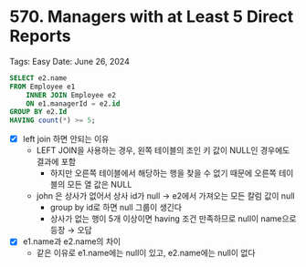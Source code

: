# 570. Managers with at Least 5 Direct Reports

Tags: Easy
Date: June 26, 2024

```sql
SELECT e2.name
FROM Employee e1 
    INNER JOIN Employee e2
    ON e1.managerId = e2.id 
GROUP BY e2.Id
HAVING count(*) >= 5; 
```

- [x]  left join 하면 안되는 이유
    - LEFT JOIN을 사용하는 경우, 왼쪽 테이블의 조인 키 값이 NULL인 경우에도 결과에 포함
        - 하지만 오른쪽 테이블에서 해당하는 행을 찾을 수 없기 때문에 오른쪽 테이블의 모든 열 값은 NULL
    - john 은 상사가 없어서 상사 id가 null → e2에서 가져오는 모든 칼럼 값이 null
        - group by id로 하면 null 그룹이 생긴다
        - 상사가 없는 행이 5개 이상이면 having 조건 만족하므로 null이 name으로 등장 → 오답
- [x]  e1.name과 e2.name의 차이
    - 같은 이유로 e1.name에는 null이 있고, e2.name에는 null이 없다